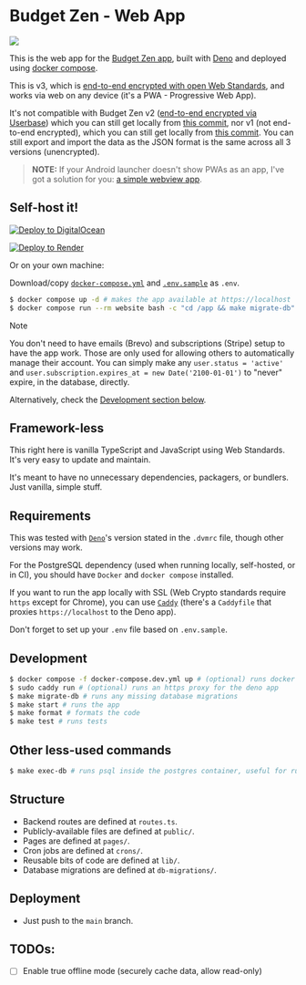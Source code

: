 # Budget Zen - Web App

[![](https://github.com/BrunoBernardino/budgetzen-web/workflows/Run%20Tests/badge.svg)](https://github.com/BrunoBernardino/budgetzen-web/actions?workflow=Run+Tests)

This is the web app for the [Budget Zen app](https://budgetzen.net), built with [Deno](https://deno.land) and deployed using [docker compose](https://docs.docker.com/compose/).

This is v3, which is [end-to-end encrypted with open Web Standards](https://en.wikipedia.org/wiki/End-to-end_encryption), and works via web on any device (it's a PWA - Progressive Web App).

It's not compatible with Budget Zen v2 ([end-to-end encrypted via Userbase](https://userbase.com)) which you can still get locally from [this commit](https://github.com/BrunoBernardino/budgetzen-web/tree/7e88a602be437cd4d54268f87113b21e9cff5c60), nor v1 (not end-to-end encrypted), which you can still get locally from [this commit](https://github.com/BrunoBernardino/budgetzen-web/tree/397d625469b7dfd8d1968c847b32e607ee7c8ee9). You can still export and import the data as the JSON format is the same across all 3 versions (unencrypted).

> **NOTE:** If your Android launcher doesn't show PWAs as an app, I've got a solution for you: [a simple webview app](https://github.com/BrunoBernardino/budgetzen-android-webview).

## Self-host it!

[![Deploy to DigitalOcean](https://www.deploytodo.com/do-btn-blue.svg)](https://cloud.digitalocean.com/apps/new?repo=https://github.com/BrunoBernardino/budgetzen-web)

[![Deploy to Render](https://render.com/images/deploy-to-render-button.svg)](https://render.com/deploy?repo=https://github.com/BrunoBernardino/budgetzen-web)

Or on your own machine:

Download/copy [`docker-compose.yml`](/docker-compose.yml) and [`.env.sample`](/.env.sample) as `.env`.

```sh
$ docker compose up -d # makes the app available at https://localhost
$ docker compose run --rm website bash -c "cd /app && make migrate-db" # initializes/updates the database (only needs to be executed the first time and on any updates)
```

> [!NOTE]
> You don't need to have emails (Brevo) and subscriptions (Stripe) setup to have the app work. Those are only used for allowing others to automatically manage their account. You can simply make any `user.status = 'active'` and `user.subscription.expires_at = new Date('2100-01-01')` to "never" expire, in the database, directly.

Alternatively, check the [Development section below](#development).

## Framework-less

This right here is vanilla TypeScript and JavaScript using Web Standards. It's very easy to update and maintain.

It's meant to have no unnecessary dependencies, packagers, or bundlers. Just vanilla, simple stuff.

## Requirements

This was tested with [`Deno`](https://deno.land)'s version stated in the `.dvmrc` file, though other versions may work.

For the PostgreSQL dependency (used when running locally, self-hosted, or in CI), you should have `Docker` and `docker compose` installed.

If you want to run the app locally with SSL (Web Crypto standards require `https` except for Chrome), you can use [`Caddy`](https://caddyserver.com) (there's a `Caddyfile` that proxies `https://localhost` to the Deno app).

Don't forget to set up your `.env` file based on `.env.sample`.

## Development

```sh
$ docker compose -f docker-compose.dev.yml up # (optional) runs docker with postgres, locally
$ sudo caddy run # (optional) runs an https proxy for the deno app
$ make migrate-db # runs any missing database migrations
$ make start # runs the app
$ make format # formats the code
$ make test # runs tests
```

## Other less-used commands

```sh
$ make exec-db # runs psql inside the postgres container, useful for running direct development queries like `DROP DATABASE "budgetzen"; CREATE DATABASE "budgetzen";`
```

## Structure

- Backend routes are defined at `routes.ts`.
- Publicly-available files are defined at `public/`.
- Pages are defined at `pages/`.
- Cron jobs are defined at `crons/`.
- Reusable bits of code are defined at `lib/`.
- Database migrations are defined at `db-migrations/`.

## Deployment

- Just push to the `main` branch.

## TODOs:

- [ ] Enable true offline mode (securely cache data, allow read-only)
